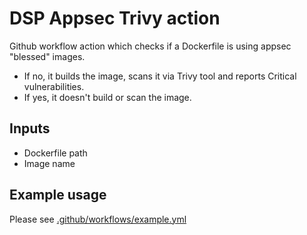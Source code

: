 # DSP Appsec Trivy action

Github workflow action which checks if a Dockerfile is using appsec "blessed" images.
- If no, it builds the image, scans it via Trivy tool and reports Critical vulnerabilities.
- If yes, it doesn't build or scan the image.

## Inputs

- Dockerfile path
- Image name

## Example usage

Please see [.github/workflows/example.yml](.github/workflows/example.yml)
